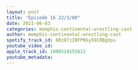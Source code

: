 ```yaml
---
layout: post
title: "Episode 16 22/3/80"
date: 2021-06-03
categories: memphis-continental-wrestling-cast
author: memphis-continental-wrestling-cast
spotify_track_id: 6Rz87zIBFPNSy59CRBgVpu
youtube_video_id: 
apple_track_id: 1000524155622
youtube_metadata: 
---
```

